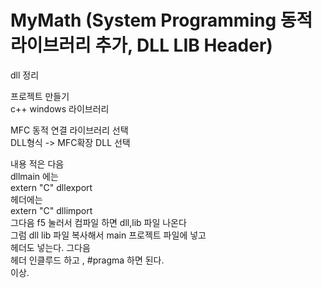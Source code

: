 # MyMath (System Programming 동적라이브러리 추가, DLL LIB Header)

dll 정리  

프로젝트 만들기  
c++ windows 라이브러리  

MFC 동적 연결 라이브러리 선택  
DLL형식 -> MFC확장 DLL 선택  

내용 적은 다음  
dllmain 에는  
extern "C" dllexport  
헤더에는  
extern "C" dllimport  
그다음 f5 눌러서 컴파일 하면 dll,lib 파일 나온다  
그럼 dll lib 파일 복사해서 main 프로젝트 파일에 넣고  
헤더도 넣는다. 그다음  
헤더 인클루드 하고 , #pragma  하면 된다.  
이상.  
